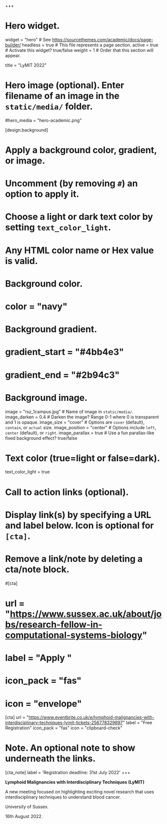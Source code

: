 +++
# Hero widget.
widget = "hero"  # See https://sourcethemes.com/academic/docs/page-builder/
headless = true  # This file represents a page section.
active = true  # Activate this widget? true/false
weight = 1  # Order that this section will appear.

title = "LyMIT 2022"

# Hero image (optional). Enter filename of an image in the `static/media/` folder.
#hero_media = "hero-academic.png"

[design.background]
  # Apply a background color, gradient, or image.
  #   Uncomment (by removing `#`) an option to apply it.
  #   Choose a light or dark text color by setting `text_color_light`.
  #   Any HTML color name or Hex value is valid.

  # Background color.
  # color = "navy"
  
  # Background gradient.
  # gradient_start = "#4bb4e3"
  # gradient_end = "#2b94c3"
  
  # Background image.
   image = "rsz_1campus.jpg"  # Name of image in `static/media/`.
   image_darken = 0.4  # Darken the image? Range 0-1 where 0 is transparent and 1 is opaque.
   image_size = "cover"  #  Options are `cover` (default), `contain`, or `actual` size.
   image_position = "center"  # Options include `left`, `center` (default), or `right`.
   image_parallax = true  # Use a fun parallax-like fixed background effect? true/false
  
  # Text color (true=light or false=dark).
  text_color_light = true

# Call to action links (optional).
#   Display link(s) by specifying a URL and label below. Icon is optional for `[cta]`.
#   Remove a link/note by deleting a cta/note block.

#[cta]
#  url = "https://www.sussex.ac.uk/about/jobs/research-fellow-in-computational-systems-biology"
#  label = "Apply "
#  icon_pack = "fas"
#  icon = "envelope"
  
[cta]
  url = "https://www.eventbrite.co.uk/e/lymphoid-malignancies-with-interdisciplinary-techniques-lymit-tickets-256778329897"
  label = "Free Registration"
  icon_pack = "fas"
  icon = "clipboard-check"
  
  
# Note. An optional note to show underneath the links.
[cta_note]
  label = 'Registration deadline: 31st July 2022'
+++

**Lymphoid Malignancies with Interdisciplinary Techniques (LyMIT)**

A new meeting focused on highlighting exciting novel research that uses interdisciplinary techniques to understand blood cancer. 

University of Sussex. 

16th August 2022.


